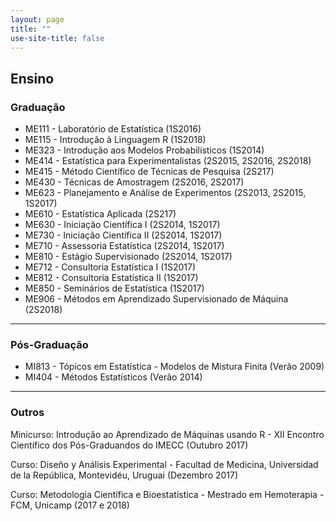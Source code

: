 ```yaml
---
layout: page
title: ""
use-site-title: false
---
```


## <i class="fa fa-book"></i> Ensino

### Graduação
* ME111 - Laboratório de Estatística (1S2016)
* ME115 - Introdução à Linguagem R (1S2018)
* ME323 - Introdução aos Modelos Probabilísticos (1S2014)
* ME414 - Estatística para Experimentalistas (2S2015, 2S2016, 2S2018)
* ME415 - Método Científico de Técnicas de Pesquisa (2S217)
* ME430 - Técnicas de Amostragem (2S2016, 2S2017)
* ME623 - Planejamento e Análise de Experimentos (2S2013, 2S2015, 1S2017)
* ME610 - Estatística Aplicada (2S217)
* ME630 - Iniciação Científica I (2S2014, 1S2017)
* ME730 - Iniciação Científica II (2S2014, 1S2017)
* ME710 - Assessoria Estatística (2S2014, 1S2017)
* ME810 - Estágio Supervisionado (2S2014, 1S2017)
* ME712 - Consultoria Estatística I (1S2017)
* ME812 - Consultoria Estatística II (1S2017)
* ME850 - Seminários de Estatística (1S2017)
* ME906 - Métodos em Aprendizado Supervisionado de Máquina (2S2018)

----

### Pós-Graduação
* MI813 - Tópicos em Estatística - Modelos de Mistura Finita (Verão 2009)
* MI404 - Métodos Estatísticos (Verão 2014)

----

### Outros
Minicurso: Introdução ao Aprendizado de Máquinas usando R - XII Encontro Científico dos Pós-Graduandos do IMECC (Outubro 2017)

Curso: Diseño y Análisis Experimental - Facultad de Medicina, Universidad de la República, Montevidéu, Uruguai (Dezembro 2017)

Curso: Metodologia Científica e Bioestatística - Mestrado em Hemoterapia - FCM, Unicamp (2017 e 2018)
